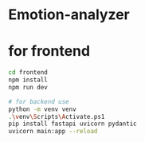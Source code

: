 # Emotion-analyzer

# for frontend 

```bash
cd frontend
npm install
npm run dev

# for backend use 
python -m venv venv
.\venv\Scripts\Activate.ps1
pip install fastapi uvicorn pydantic
uvicorn main:app --reload
